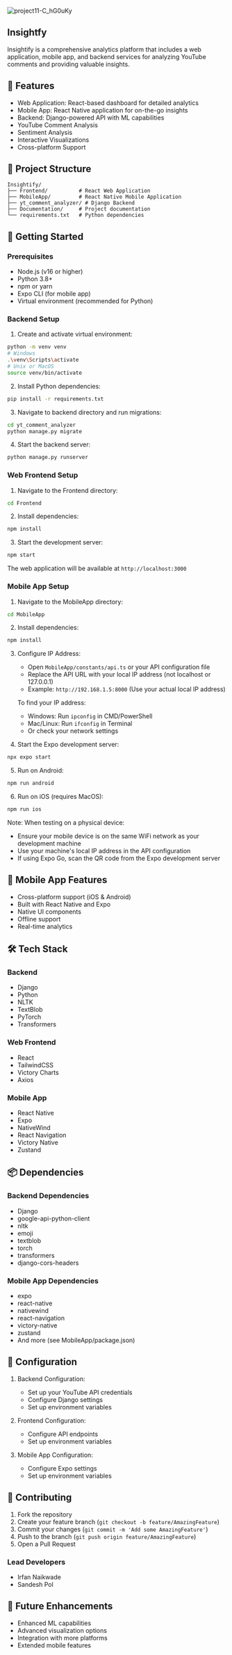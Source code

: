 
![project11-C_hG0uKy](https://github.com/user-attachments/assets/3b358876-17a8-47f3-a4a3-3ca5f2f50dac)
## Insightfy

Insightify is a comprehensive analytics platform that includes a web application, mobile app, and backend services for analyzing YouTube comments and providing valuable insights.

## 🌟 Features

- Web Application: React-based dashboard for detailed analytics
- Mobile App: React Native application for on-the-go insights
- Backend: Django-powered API with ML capabilities
- YouTube Comment Analysis
- Sentiment Analysis
- Interactive Visualizations
- Cross-platform Support

## 📁 Project Structure

```
Insightify/
├── Frontend/          # React Web Application
├── MobileApp/         # React Native Mobile Application
├── yt_comment_analyzer/ # Django Backend
├── Documentation/     # Project documentation
└── requirements.txt   # Python dependencies
```

## 🚀 Getting Started

### Prerequisites

- Node.js (v16 or higher)
- Python 3.8+
- npm or yarn
- Expo CLI (for mobile app)
- Virtual environment (recommended for Python)

### Backend Setup

1. Create and activate virtual environment:
```bash
python -m venv venv
# Windows
.\venv\Scripts\activate
# Unix or MacOS
source venv/bin/activate
```

2. Install Python dependencies:
```bash
pip install -r requirements.txt
```

3. Navigate to backend directory and run migrations:
```bash
cd yt_comment_analyzer
python manage.py migrate
```

4. Start the backend server:
```bash
python manage.py runserver 
```

### Web Frontend Setup

1. Navigate to the Frontend directory:
```bash
cd Frontend
```

2. Install dependencies:
```bash
npm install
```

3. Start the development server:
```bash
npm start
```

The web application will be available at `http://localhost:3000`

### Mobile App Setup

1. Navigate to the MobileApp directory:
```bash
cd MobileApp
```

2. Install dependencies:
```bash
npm install
```

3. Configure IP Address:
   - Open `MobileApp/constants/api.ts` or your API configuration file
   - Replace the API URL with your local IP address (not localhost or 127.0.0.1)
   - Example: `http://192.168.1.5:8000` (Use your actual local IP address)
   
   To find your IP address:
   - Windows: Run `ipconfig` in CMD/PowerShell
   - Mac/Linux: Run `ifconfig` in Terminal
   - Or check your network settings

4. Start the Expo development server:
```bash
npx expo start
```

5. Run on Android:
```bash
npm run android
```

6. Run on iOS (requires MacOS):
```bash
npm run ios
```

Note: When testing on a physical device:
- Ensure your mobile device is on the same WiFi network as your development machine
- Use your machine's local IP address in the API configuration
- If using Expo Go, scan the QR code from the Expo development server

## 📱 Mobile App Features

- Cross-platform support (iOS & Android)
- Built with React Native and Expo
- Native UI components
- Offline support
- Real-time analytics

## 🛠 Tech Stack

### Backend
- Django
- Python
- NLTK
- TextBlob
- PyTorch
- Transformers

### Web Frontend
- React
- TailwindCSS
- Victory Charts
- Axios

### Mobile App
- React Native
- Expo
- NativeWind
- React Navigation
- Victory Native
- Zustand

## 📦 Dependencies

### Backend Dependencies
- Django
- google-api-python-client
- nltk
- emoji
- textblob
- torch
- transformers
- django-cors-headers

### Mobile App Dependencies
- expo
- react-native
- nativewind
- react-navigation
- victory-native
- zustand
- And more (see MobileApp/package.json)

## 🔧 Configuration

1. Backend Configuration:
   - Set up your YouTube API credentials
   - Configure Django settings
   - Set up environment variables

2. Frontend Configuration:
   - Configure API endpoints
   - Set up environment variables

3. Mobile App Configuration:
   - Configure Expo settings
   - Set up environment variables

## 🤝 Contributing

1. Fork the repository
2. Create your feature branch (`git checkout -b feature/AmazingFeature`)
3. Commit your changes (`git commit -m 'Add some AmazingFeature'`)
4. Push to the branch (`git push origin feature/AmazingFeature`)
5. Open a Pull Request

### Lead Developers
- Irfan Naikwade
- Sandesh Pol


## 🔮 Future Enhancements

- Enhanced ML capabilities
- Advanced visualization options
- Integration with more platforms
- Extended mobile features

